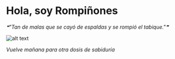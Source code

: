 # Hola, soy Rompiñones

<!--STARTS_HERE_QUOTE_README-->
<i>❝"Tan de malas que se cayó de espaldas y se rompió el tabique."❞</i>
<!--ENDS_HERE_QUOTE_README-->

<!--START_SECTION:update_image-->
![alt text](https://raw.githubusercontent.com/focaalvarez/rompinones/main/.github/images/00100lrPORTRAIT_00100_BURST20211009125329513_COVER.jpg?raw=true)
<!--END_SECTION:update_image-->

*Vuelve mañana para otra dosis de sabiduría*
